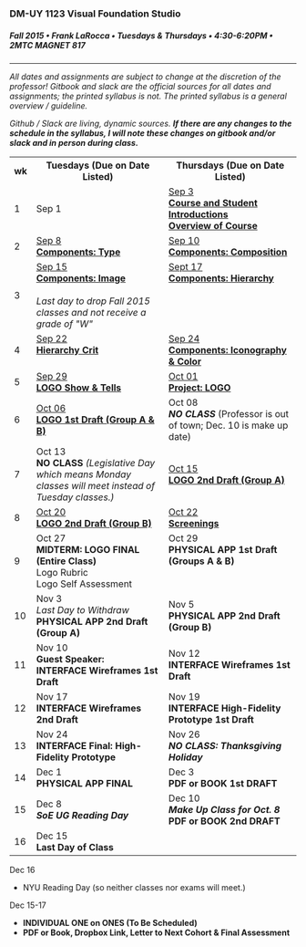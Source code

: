 ### DM-UY 1123 Visual Foundation Studio
##### Fall 2015 • Frank LaRocca • Tuesdays & Thursdays • 4:30-6:20PM • 2MTC MAGNET 817 

---

*All dates and assignments are subject to change at the discretion of the professor! Gitbook and slack are the official sources for all dates and assignments; the printed syllabus is not. The printed syllabus is a general overview / guideline.* 

*Github / Slack are living, dynamic sources. **If there are any changes to the schedule in the syllabus, I will note these changes on gitbook and/or slack and in person during class.***
<table>
    <tr>
        <th width="4%">wk</th>
        <th width="48%">Tuesdays (Due on Date Listed)</th>
        <th width="48%">Thursdays (Due on Date Listed)</th>
    </tr>
    <tr>
        <td>1</td>
        <td>Sep 1<br></td>
        <td><a href="weekly_detail/dm1123_weekly_detail_wk1_sep3.md">Sep 3<br><strong>Course and Student Introductions<br>Overview of Course</strong></a></td>
    </tr>
    <tr>
        <td>2</td>
        <td><a href="weekly_detail/dm1123_weekly_detail_wk2_sep8.md">Sep 8<br><strong>Components: Type</strong></a></td>
        <td><a href="weekly_detail/dm1123_weekly_detail_wk2_sep8.md">Sep 10<br><strong>Components: Composition</strong></a></td>
    </tr>
    <tr>
        <td>3</td>
        <td valign="top"><a href="weekly_detail/wk3_detail.md">Sep 15<br><strong>Components: Image</strong></a><br><br><i>Last day to drop Fall 2015 classes and not receive a grade of "W"</i></td>
        <td valign="top"><a href="weekly_detail/wk3_detail.md">Sept 17<br><strong>Components: Hierarchy</strong></a></td>
    </tr>
    <tr>
        <td>4</td>
        <td valign="top"><a href="weekly_detail/wk4_detail.md">Sep 22<br><strong>Hierarchy Crit</strong></a></td>
        <td valign="top"><a href="weekly_detail/wk4_detail.md">Sep 24<br><strong>Components: Iconography & Color</strong></a></td>
    </tr>
    <tr>
        <td>5</td>
        <td><a href="weekly_detail/wk5_detail.md">Sep 29<br><strong>LOGO Show & Tells</strong></a></td>
        <td><a href="weekly_detail/wk5_detail.md">Oct 01<br><strong>Project: LOGO</strong></a></td>
    </tr>
    <tr>
        <td>6</td>
        <td><a href="weekly_detail/wk6_detail.md">Oct 06<br><strong>LOGO 1st Draft (Group A & B)</strong></a></td>
        <td>Oct 08<br><strong><i>NO CLASS</i></strong> (Professor is out of town; Dec. 10 is make up date)</i></td>
    </tr>
    <tr>
        <td>7</td>
        <td>Oct 13<br><strong>NO CLASS</strong> <i>(Legislative Day which means Monday classes will meet instead of Tuesday classes.)</i></td>
        <td><a href="weekly_detail/wk7_detail.md">Oct 15<br><strong>LOGO 2nd Draft (Group A)</strong></a></td>
    </tr>
    <tr>
        <td>8</td>
        <td><a href="weekly_detail/wk8_detail.md">Oct 20<br><strong>LOGO 2nd Draft (Group B)</strong></a></td>
        <td><a href="weekly_detail/wk8_detail.md">Oct 22<br><strong>Screenings</strong></a></td>
    </tr>
    <tr>
        <td>9</td>
        <td valign="top">Oct 27<br><strong>MIDTERM: LOGO FINAL (Entire Class)</strong><br>Logo Rubric<br>Logo Self Assessment</td>
        <td valign="top">Oct 29<br><strong>PHYSICAL APP 1st Draft (Groups A & B)</strong></td>
    </tr>
    <tr>
        <td>10</td>
        <td>Nov 3<br><i>Last Day to Withdraw</i><br><strong>PHYSICAL APP 2nd Draft (Group A)</strong></td>
        <td>Nov 5<br><strong>PHYSICAL APP 2nd Draft (Group B)</a></strong></td>
    </tr>
    <tr>
        <td>11</td>
        <td>Nov 10<br><strong>Guest Speaker: <br>INTERFACE Wireframes 1st Draft</strong></td>
        <td>Nov 12<br><strong>INTERFACE Wireframes 1st Draft</strong></strong></td>
    </tr>
    <tr>
        <td>12</td>
        <td>Nov 17<br><strong>INTERFACE Wireframes 2nd Draft</strong></td>
        <td>Nov 19<br><strong>INTERFACE High-Fidelity Prototype 1st Draft</strong></td>
    </tr>
    <tr>
        <td>13</td>
        <td>Nov 24<br><strong>INTERFACE Final: High-Fidelity Prototype</strong></td>
        <td>Nov 26<br><strong><i>NO CLASS: Thanksgiving Holiday</i></strong></td>
    </tr>
    <tr>
        <td>14</td>
        <td>Dec 1<br><strong>PHYSICAL APP FINAL</strong></td>
        <td>Dec 3<br><strong>PDF or BOOK 1st DRAFT</strong></td>
    </tr>
    <tr>
        <td>15</td>
        <td>Dec 8<br><strong><i>SoE UG Reading Day</i></strong></td>
        <td>Dec 10<br><strong><i>Make Up Class for Oct. 8</i><br>PDF or BOOK 2nd DRAFT</strong></td>
    </tr>
    <tr>
        <td>16</td>
        <td>Dec 15<br><strong>Last Day of Class</strong></td>
        <td></td>
    </tr>
</table>

Dec 16
* NYU Reading Day (so neither classes nor exams will meet.)

Dec 15-17<br>
* **INDIVIDUAL ONE on ONES (To Be Scheduled)**
* **PDF or Book, Dropbox Link, Letter to Next Cohort & Final Assessment**